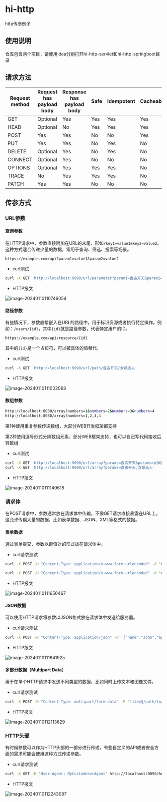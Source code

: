 # hi-http
http传参例子



## 使用说明

仓库包含两个项目，请使用idea分别打开hi-http-servlet和hi-http-springboot目录





## 请求方法

| Request method | Request has payload body | Response has payload body | Safe | Idempotent | Cacheable |
| -------------- | ------------------------ | ------------------------- | ---- | ---------- | --------- |
| GET            | Optional                 | Yes                       | Yes  | Yes        | Yes       |
| HEAD           | Optional                 | No                        | Yes  | Yes        | Yes       |
| POST           | Yes                      | Yes                       | No   | No         | Yes       |
| PUT            | Yes                      | Yes                       | No   | Yes        | No        |
| DELETE         | Optional                 | Yes                       | No   | Yes        | No        |
| CONNECT        | Optional                 | Yes                       | No   | No         | No        |
| OPTIONS        | Optional                 | Yes                       | Yes  | Yes        | No        |
| TRACE          | No                       | Yes                       | Yes  | Yes        | No        |
| PATCH          | Yes                      | Yes                       | No   | No         | No        |





## 传参方式

### URL参数

#### 查询参数

在HTTP请求中，参数直接附加在URL的末尾，形如`?key1=value1&key2=value2`。这种方式适合传递少量的数据，常用于查询、筛选、搜索等场景。

```
https://example.com/api?param1=value1&param2=value2
```



- curl测试

```sh
curl -X GET 'http://localhost:9090/url/parameter?param1=盘古开天&param2=女娲造人'
```



- HTTP报文

![image-20240110110746054](assets/README/image-20240110110746054.png)



#### 路径参数

有些情况下，参数直接嵌入在URL的路径中，用于标识资源或者执行特定操作。例如：`/users/{id}`，其中`{id}`就是路径参数，代表特定用户的ID。



```
https://example.com/api/resource/{id}
```

其中的`{id}`是一个占位符，可以被具体的值替代。



- curl测试

```sh
curl -X GET 'http://localhost:9090/url/path/盘古开天/女娲造人'
```



- HTTP报文

![image-20240110111002068](assets/README/image-20240110111002068.png) 





#### 数组参数

```sh
http://localhost:8080/array?numbers=1&numbers=2&numbers=3&numbers=4
http://localhost:8080/array?numbers=1,2,3,4
```

第1种使用重复参数传递数组，大部分WEB开发框架都支持

第2种使用逗号形式分隔数组元素，部分WEB框架支持，也可以自己写代码接收后转数组



- curl测试

```sh
curl -X GET 'http://localhost:9090/url/array?params=盘古开天&params=女娲造人'
curl -X GET 'http://localhost:9090/url/array?params=盘古开天,女娲造人'
```



- HTTP报文

![image-20240110111149618](assets/README/image-20240110111149618.png) 





### 请求体

在POST请求中，参数通常放在请求体中传输，不像GET请求直接暴露在URL上。这允许传输大量的数据，比如表单数据、JSON、XML等格式的数据。



#### 表单数据

通过表单提交，参数以键值对的形式放在请求体中。



- curl请求测试

```sh
curl -X POST -H "Content-Type: application/x-www-form-urlencoded" -d "name=John&age=25" http://localhost:9090/body/formParam

curl -X POST -H "Content-Type: application/x-www-form-urlencoded" -d "name=John&age=25" http://localhost:9090/body/formModel
```



- HTTP报文

![image-20240110111650467](assets/README/image-20240110111650467.png) 





#### JSON数据

可以使用HTTP请求将参数以JSON格式放在请求体中发送给服务器。



- curl请求测试

```sh
curl -X POST -H "Content-Type: application/json" -d '{"name":"John","age":25}' http://localhost:9090/body/user
```



- HTTP报文

![image-20240110111841925](assets/README/image-20240110111841925.png) 





#### 多部分数据（Multipart Data）

用于在单个HTTP请求中发送不同类型的数据，比如同时上传文本和图像文件。



- curl请求测试

```sh
curl -X POST -H "Content-Type: multipart/form-data" -F "file=@/path/to/your/file" http://localhost:9090/body/uploadFile
```



- HTTP报文

![image-20240110112113629](assets/README/image-20240110112113629.png) 





### HTTP头部

有时候参数可以作为HTTP头部的一部分进行传递，有些自定义的API或者安全方面的需求可能会使用这种方式传递参数。



- curl请求测试

```sh
curl -X GET -H "User-Agent: MyCustomUserAgent" http://localhost:9090/header
```



- HTTP报文

![image-20240110112243087](assets/README/image-20240110112243087.png) 
